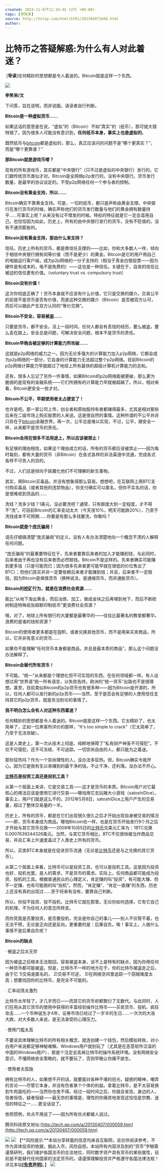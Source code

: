 ```yaml
---
created: 2024-11-07T11:34:45 (UTC +08:00)
tags: [李笑来]
source: http://hxtop.com/html/bt01/201304071608.html
author: 
---
```


# 比特币之答疑解惑:为什么有人对此着迷？


 \[**导读**\]任何精妙的思想都是令人着迷的。Bitcoin就是这样一个东西。

![](http://hxtop.com/UpFile/201304/2013040739288369.jpg)

**李笑来/文**

下问答，旨在说明，而非说服。请读者自行判断。

**Bitcoin是一种虚拟货币……**

如果这话的意思是在说，“虚拟”的（Bitcoin）不如“真实”的（纸币），那可就大错特错了。因为很多人可能没有意识到，**任何纸币本身，事实上也是虚拟的**。

既然纸币与[bitcoin](http://www.hxtop.com/tags/?/Bitcoin/ "比特币是一种虚拟电子货币.")都是虚拟的，那么，真正应该问的问题不是“哪个更真实？”，而是“哪个更靠谱？”

**那Bitcoin就是游戏币喽？**

现有的所有游戏币，其实都是“中央银行”（只不过是虚拟的中央银行）发行的，它们跟传统货币类似才对。Bitcoin是全网络p2p发行的，没有中央银行。货币发行数量，是最早的协议设定的。不受p2p网络任何一个参与者的控制。

**Bitcoin没有黄金支持，所以……**

Bitcoin确实不靠黄金支持。可是，一切的纸币，都只是声称由黄金支撑。中央银行在发行货币的时候，确实声称他们的货币发行数量与他们的黄金拥有数量持平……可事实上呢？从来没有过不增发的时候。特权的特征就是它一定会滥用自己。也恰恰因为如此，历史上，所有的由中央银行发行的货币，没有不贬值的，没有不通货膨胀的。

**Bitcoin没有黄金支持，那由什么来支持？**

信任。历史上所有的货币，都是靠信任支撑的——比如，你和大多数人一样，倾向于相信中央银行拥有同等价值（而不是更少）的黄金。Bitcoin是它的用户用自己的电脑运行客户端，成为p2p网络的一分子支持的（相当于真金白银投票——因为硬件是有成本的，电不是免费的）——这也是一种信任。关键在于，自发的信任比被迫的信任更有价值。（voluntary trust vs. compulsory trust）

**Bitcoin没有价值！**

这次你彻底正确了！货币本身就不应该有什么价值，它只是交换的媒介。交易公平的前提不是货币是否有价值，而是这种交换的媒介（Bitcoin）是否被双方认可，而后可以据此产生双方认同的“等价交换”。

**Bitcoin不安全，容易被盗……**

只要是货币，都不安全。活上一段时间，任何人都会有丢钱的经历，要么被盗，要么丢在路上。安全总是问题，可解决安全问题，根本不是货币的责任。

**Bitcoin早晚会被足够的计算能力所攻破……**

这就是p2p网络的威力之一。因为无论多强大的计算能力加入p2p网络，它都会成为p2p网络的一部分，它自身的计算能力无法超过整个p2p网络。目前Bitcoin的p2p网络计算能力早就超过了地球上所有最快的超级计算机计算能力的总和。

还有，很多人忘记了另外一件事情，如果Bitcoin的p2p网络能被更破，那么更为脆弱的是现有的金融系统——它们所拥有的计算能力早就被超越了。所以，相对来看，Bitcoin更安全一些才对。

**Bitcoin不公平，早期使用者太占便宜了！**

也许是吧。那一家公司上市，创业者和原始股持有者都赚得最多，尤其是相对那些后来在二级市场上购买股票的人来说。这是很自然的事情。这种所谓的不公平并非只存在于[bitcoin](http://www.hxtop.com/tags/?/Bitcoin/ "比特币是一种虚拟电子货币.")金融世界。再一次，公平总是难以实现，不过，公平，跟安全一样，从来都不是货币的责任。

**Bitcoin会用在很多不法用途上，所以应该被禁止！**

有足够的理由相信，如果这个理由成立的话，所有的货币都应该被禁止——因为每时每刻，都有大量的货币（非Bitcoin）在各式各样的非法渠道中流通，完成各式各样不可告人的目的。

不过，人们总是倾向于妖魔化他们不可理解的新生事物。

其实，用Bitcoin买毒品，并没有想象得那么容易。想想吧，在互联网上用BTC支付购买毒品（或者其他的违禁物品），你支付确实可以匿名，但你不实名的话，你是很难收到货品的……

洗钱？洗多少钱？1美元，没必要洗吧？通常，只有额度大到一定程度，才不得不“洗”。可目前Bitcoin的汇率变动太大（今天涨10%，明天可能跌20%），乃至于洗钱成本不可预期……你要是有那么多钱要洗，你敢吗？

**Bitcoin就是个庞氏骗局！**

请先仔细搞清楚“庞氏骗局”的定义。没有人有办法清楚地向一个概念不清的人解释任何问题。

“庞氏骗局”的最重要特征在于，先来者要靠后来者的加入才能赚到钱，与此同时，后来者由于再也没有后来者而必然赔钱。Bitcoin不是这样的。先来者确实可能赚到更多钱（只是可能而已；因为很多先来者更可能早就在很低的价位售出了BTC）；但他们其实并非一定要依赖后来者才能赚到钱；并且，后来者不一定赔钱，因为Bitcoin是保值货币（换种说法，是通缩货币，而非通胀货币）。

**Bitcoin的[挖矿](http://www.hxtop.com/Topic/List.Asp?id=11 "流动性挖矿IDO")行为，就是在浪费社会资源……**

能比“从地下淘出黄金，而后冶炼、加工，做成金块之后再埋到地下，而后不断砍树制造特殊纸张超额印制纸币”更浪费社会资源？

哦，对了，地球上所有银行的大厦都是最奢华的——往往比最著名的教堂都奢华。浪费的是谁的钱和资源？

Bitcoin的使用者更多都是在囤积，或者兑换其他货币，而不是用来买卖商品，所以，它并非有意义的货币……

如果你不能理解“任何货币本身都是商品，并且是最本质的商品”，那么这个问题没办法解释了。

**Bitcoin会替代所有货币！**

不可能。“统一”从来都是个理想化但不可实现的东西。在任何领域都一样。有人设想过用“世界语”统一所有语言，以失败告终。欧洲的“统一货币”出路也不是很理想。甚至，目前类似Bitcoin的p2p货币也有很多种——因为Bitcoin是开源的，所以，任何人都可以发行新的p2p货币——当然，至于是否会有足够的人使用信任支持其它的p2p货币，就是另当别论的事情了。

**我不明白怎么会有人对这种东西着迷？**

任何精妙的思想都是令人着迷的。Bitcoin就是这样一个东西。它太精妙了，也太简单了，正如一位黑客所评价的那样，"It's too simple to crack"（它太简单了，乃至于无法攻破）。

这是人类史上，第一次从技术上彻底、纯粹地保障了“私有财产神圣不可侵犯”。不仅不可侵犯，还不可冻结、不可追踪。一切崇尚自由的人，都只能为之着迷。

那你狂热吗？作为一个崇尚理性的人，没办法多狂热。但，Bitcoin确实令我开心。因为它是我有生以来赚到的最干净的钱。不止干净，还利落。没办法不开心。

**[比特币](https://www.baidu.com/s?ie=utf-8&f=3&rsv_bp=1&rsv_idx=1&tn=baidu&wd=%E6%B5%B7%E5%B3%A1%E6%95%B0%E5%AD%97%E8%B5%84%E4%BA%A7%E4%BF%A1%E6%81%AF%E7%BD%91&fenlei=256&oq=%25E6%25B5%25B7%25E5%25B3%25A1%25E6%2595%25B0%25E5%25AD%2597%25E8%25B5%2584%25E4%25BA%25A7% "比特币是一种新型的P2P网络虚拟币,值得您拥有!")是投资工具还是投机工具？**

从第一个层面上来讲，它是交易工具——这才是货币的本质。Bitcoin用户对它最核心的用法应该是使用它进行交易——哪怕用它去玩赌大小游戏（satoshiDice）。事实上，用户们就是这么干的。2012年5月8日，satoshiDice上用户产生的交易量，超过了整体交易量的一半。

历史上，所有的货币，都是在它们出现很久很久之后才开始出现自身被交易的情况——即，货币本身成为商品。哪怕Bitcoin也一样，也是在货币开始发行9个月之后才开始与其它货币兑换——2009年10月5日的[比特币](https://www.baidu.com/s?ie=utf-8&f=3&rsv_bp=1&rsv_idx=1&tn=baidu&wd=%E6%B5%B7%E5%B3%A1%E6%95%B0%E5%AD%97%E8%B5%84%E4%BA%A7%E4%BF%A1%E6%81%AF%E7%BD%91&fenlei=256&oq=%25E6%25B5%25B7%25E5%25B3%25A1%25E6%2595%25B0%25E5%25AD%2597%25E8%25B5%2584%25E4%25BA%25A7% "比特币是一种新型的P2P网络虚拟币,值得您拥有!")兑美元汇率为：1BTC兑换0.0007639244326美元。当然，与其它货币相比，BTC不仅很快被当作商品交易，并且汇率上升速度盖过了人类史上所有的货币。

所以，买卖BTC本身就是在促进货币流通（无论是[比特币](https://www.baidu.com/s?ie=utf-8&f=3&rsv_bp=1&rsv_idx=1&tn=baidu&wd=%E6%B5%B7%E5%B3%A1%E6%95%B0%E5%AD%97%E8%B5%84%E4%BA%A7%E4%BF%A1%E6%81%AF%E7%BD%91&fenlei=256&oq=%25E6%25B5%25B7%25E5%25B3%25A1%25E6%2595%25B0%25E5%25AD%2597%25E8%25B5%2584%25E4%25BA%25A7% "比特币是一种新型的P2P网络虚拟币,值得您拥有!")还是与之兑换的其它货币）。

从第二个层面上来看，比特币可以是投资工具，也可以是投机工具。这是因为投资也好、投机也罢，是人的需求，不是货币的需求。实际上，任何商品都可能成为投资、投机的工具。根据普通民众的心理定义，肯定赚的叫“投资”，有可能大赚、但不一定赚、也有可能赔的叫“投机”。然而，“肯定赚”、“肯定一直赚”的东西，历史上还没有真的出现过……至于将来有没有，要靠自己判断。

所以，你投不投资、投不投机，比特币它就在那里。无论你如何选择，它有它自己的机理，不为任何人的意志所转变。

而你究竟是否要投资，是否要投机，完全是你自己的事儿——别人不仅管不着，也无法干预，无论是正向还是反向，更重要的是：后果自负。唉！事实上，人做什么事情不是后果自负呢？

**Bitcoin的缺点**

· 被盗之后太无奈

因为被盗之后根本无法取回。容易被盗本身，谈不上是特有的缺点，因为你用任何一种货币都可能被盗。但是，比特币不一样的地方在于，你的比特币被盗走之后，由于它 1)交易是匿名的， 2)交易不可逆， 3)在网络空间里追踪一个窃贼难度太高；想要找回你的比特币，是完全不可能的。

· 汇率动荡太激烈

比特币太年轻了，才几岁而已——而其它的货币却都繁衍了无数代。与此同时，人们在用从其它货币的使用中获得的丰富经验操作比特币——买卖货币、投机、疯狂攻击……一个币种诞生才4年，证券市场已经过了一岁半的生日……一次次的大涨大跌，对大多数人来说，是无法承受的心理压力。

· 使用门槛太高

不要说具体理解比特币的所有相关概念，就连创建一个钱包，然后模拟转账，对小白用户来说都足够神秘难解。Windows用户就别玩了（尤其是在恶意软件泛滥的中国的Windows用户），那是个注定会丢掉比特币的操作系统环境。没有网络安全意识，不懂网络安全策略的，就不要玩了，否则早晚让你痛不欲生。

· 使用者太孤独

拥有比特币的人，如果想不开的话，就要面对各种不堪的目光，疑惑的眼神，嘲弄的言论——尽管它本身，并没有伤害某个个体的利益。拿着比特币，是不太容易换到牛肉面吃的——当然你也舍不得。经过一段时间之后，你就会发现，身边的人，信者恒信，疑者恒疑——最无奈的事情是，理性的你痛苦地发现这恰恰是宗教、迷信的特征之一……更没话说了。

依照惯例，优点不用说了——因为所有优点都被人说过。

腾讯科技原文地址:[http://tech.qq.com/a/20130407/000059.htm](http://tech.qq.com/a/20130407/000059.htm)

![](http://hxtop.com/UpFile/border.jpg) [![](http://hxtop.com/Skins/2009/Images/ip.gif)](http://hxtop.com/plug/rss/) 【**风险提示:**本站分享转载的信息均来自互联网，且仅供阅读参考，不作为具体投资的依据，据此入市，风险自担。本站所有内容涉及到的“货币”字眼需谨慎研判，我们维护各国法币的合法地位，同时数字资产具有货币的某些属性，目前是不能替代任何国家的法定货币的，请谨慎理解投资并严格遵守各国法律法规！详见本站[**\[免责声明\]**](http://hxtop.com/law.html)。】 ![](http://hxtop.com/UpFile/border.jpg)
